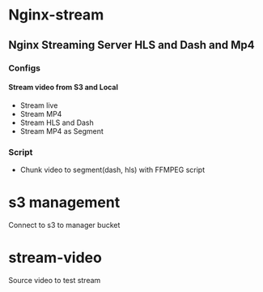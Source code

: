 # Nginx-stream
## Nginx Streaming Server HLS and Dash and Mp4

### Configs

#### Stream video from S3 and Local

- Stream live
- Stream MP4
- Stream HLS and Dash
- Stream MP4 as Segment

### Script

- Chunk video to segment(dash, hls) with FFMPEG script

# s3 management
  Connect to s3 to manager bucket

# stream-video
  Source video to test stream
